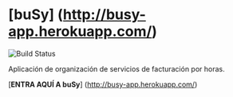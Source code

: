 # [buSy] (http://busy-app.herokuapp.com/)

![Build Status](https://travis-ci.com/malkomich/busy)

Aplicación de organización de servicios de facturación por horas.

[**ENTRA AQUÍ A buSy**] (http://busy-app.herokuapp.com/)
